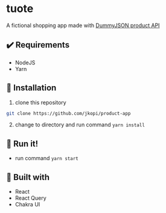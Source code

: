 # tuote

A fictional shopping app made with [DummyJSON product API](https://dummyjson.com/docs/products)
## ✔️ Requirements
- NodeJS
- Yarn

## 🚀 Installation
1. clone this repository
  ```sh
  git clone https://github.com/jkopi/product-app
  ```
2. change to directory and run command `yarn install`


## 🏃 Run it!
- run command `yarn start`

## 🔧 Built with
- React
- React Query
- Chakra UI
